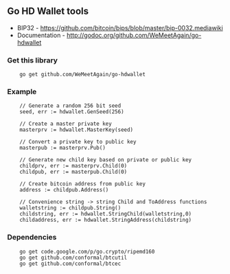 Go HD Wallet tools
------------------

 - BIP32 - https://github.com/bitcoin/bips/blob/master/bip-0032.mediawiki
 - Documentation - http://godoc.org/github.com/WeMeetAgain/go-hdwallet

### Get this library

        go get github.com/WeMeetAgain/go-hdwallet

### Example

        // Generate a random 256 bit seed
        seed, err := hdwallet.GenSeed(256)
        
        // Create a master private key
        masterprv := hdwallet.MasterKey(seed)
        
        // Convert a private key to public key
        masterpub := masterprv.Pub()
        
        // Generate new child key based on private or public key
        childprv, err := masterprv.Child(0)
        childpub, err := masterpub.Child(0)
        
        // Create bitcoin address from public key
        address := childpub.Address()

        // Convenience string -> string Child and ToAddress functions
        walletstring := childpub.String()
        childstring, err := hdwallet.StringChild(walletstring,0)
        childaddress, err := hdwallet.StringAddress(childstring)

### Dependencies

        go get code.google.com/p/go.crypto/ripemd160
        go get github.com/conformal/btcutil
        go get github.com/conformal/btcec

